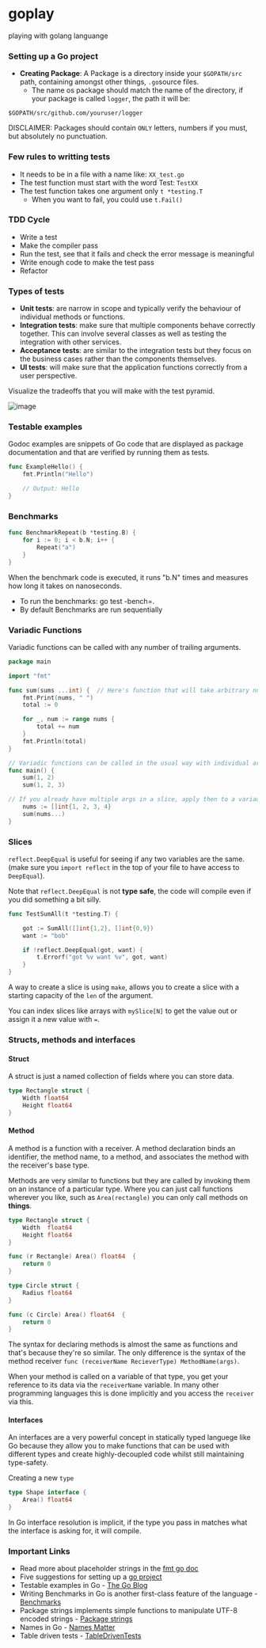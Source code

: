 # goplay
playing with golang languange

### Setting up a Go project

* **Creating Package**: A Package is a directory inside your `$GOPATH/src` path, containing amongst other things, `.go`source files.
    * The name os package should match the name of the directory, if your package is called `logger`, the path it will be:

```
$GOPATH/src/github.com/youruser/logger
```

DISCLAIMER: Packages should contain `ONLY` letters, numbers if you must, but absolutely no punctuation.

### Few rules to writting tests

- It needs to be in a file with a name like: `XX_test.go`
- The test function must start with the word Test: `TestXX`
- The test function takes one argument only `t *testing.T`
    - When you want to fail, you could use `t.Fail()`

### TDD Cycle

- Write a test
- Make the compiler pass
- Run the test, see that it fails and check the error message is meaningful
- Write enough code to make the test pass
- Refactor

### Types of tests

* **Unit tests**: are narrow in scope and typically verify the behaviour of individual methods or functions.
* **Integration tests**: make sure that multiple components behave correctly together. This can involve several classes as well as testing the integration with other services.
* **Acceptance tests**: are similar to the integration tests but they focus on the business cases rather than the components themselves.
* **UI tests**: will make sure that the application functions correctly from a user perspective.

Visualize the tradeoffs that you will make with the test pyramid.

![image](https://user-images.githubusercontent.com/38728338/65744060-8d985900-e0cd-11e9-9e89-e656f6b91090.png)


### Testable examples

Godoc examples are snippets of Go code that are displayed as package documentation and that are verified by running them as tests.

```go
func ExampleHello() {
    fmt.Println("Hello")

    // Output: Hello
}
```

### Benchmarks

```go
func BenchmarkRepeat(b *testing.B) {
    for i := 0; i < b.N; i++ {
        Repeat("a")
    }
}
```

When the benchmark code is executed, it runs "b.N" times and measures how long it takes on nanoseconds.

- To run the benchmarks: go test -bench=.
- By default Benchmarks are run sequentially

### Variadic Functions

Variadic functions can be called with any number of trailing arguments.

```go
package main

import "fmt"

func sum(sums ...int) {  // Here's function that will take arbitrary number of ints as arguments
    fmt.Print(nums, " ")
    total := 0

    for _, num := range nums {
        total += num
    }
    fmt.Println(total)
}

// Variadic functions can be called in the usual way with individual arguments.
func main() {
    sum(1, 2)
    sum(1, 2, 3)

// If you already have multiple args in a slice, apply then to a variadic function using func(slice...) like this.
    nums := []int{1, 2, 3, 4}
    sum(nums...)
}
```

### Slices

`reflect.DeepEqual` is useful for seeing if any two variables are the same. (make sure you `import reflect` in the top of your file to have access to `DeepEqual`).

Note that `reflect.DeepEqual` is not **type safe**, the code will compile even if you did something a bit silly.

```go
func TestSumAll(t *testing.T) {

    got := SumAll([]int{1,2}, []int{0,9})
    want := "bob"

    if !reflect.DeepEqual(got, want) {
        t.Errorf("got %v want %v", got, want)
    }
}
```

A way to create a slice is using `make`, allows you to create a slice with a starting capacity of the `len` of the argument.

You can index slices like arrays with `mySlice[N]` to get the value out or assign it a new value with `=`.


### Structs, methods and interfaces

#### Struct

A struct is just a named collection of fields where you can store data.

```go
type Rectangle struct {
    Width float64
    Height float64
}
```

#### Method

A method is a function with a receiver. A method declaration binds an identifier, the method name, to a method, and associates the method with the receiver's base type.

Methods are very similar to functions but they are called by invoking them on an instance of a particular type. Where you can just call functions wherever you like, such as `Area(rectangle)` you can only call methods on **things**.

```go
type Rectangle struct {
    Width  float64
    Height float64
}

func (r Rectangle) Area() float64  {
    return 0
}

type Circle struct {
    Radius float64
}

func (c Circle) Area() float64  {
    return 0
}
```

The syntax for declaring methods is almost the same as functions and that's because they're so similar. The only difference is the syntax of the method receiver `func (receiverName RecieverType) MethodName(args)`.

When your method is called on a variable of that type, you get your reference to its data via the `receiverName` variable. In many other programming languages this is done implicitly and you access the `receiver` via this.

#### Interfaces

An interfaces are a very powerful concept in statically typed languege like Go because they allow you to make functions that can be used with different types and create highly-decoupled code whilst still maintaining type-safety.

Creating a new `type`

```go
type Shape interface {
    Area() float64
}
```

In Go interface resolution is implicit, if the type you pass in matches what the interface is asking for, it will compile.

### Important Links

- Read more about placeholder strings in the [fmt go doc](https://golang.org/pkg/fmt/#hdr-Printing)
- Five suggestions for setting up a [go project](https://dave.cheney.net/2014/12/01/five-suggestions-for-setting-up-a-go-project)
- Testable examples in Go - [The Go Blog](https://blog.golang.org/examples)
- Writing Benchmarks in Go is another first-class feature of the language - [Benchmarks](https://golang.org/pkg/testing/#hdr-Benchmarks)
- Package strings implements simple functions to manipulate UTF-8 encoded strings - [Package strings](https://golang.org/pkg/strings/)
- Names in Go - [Names Matter](https://talks.golang.org/2014/names.slide#6)
- Table driven tests - [TableDrivenTests](https://github.com/golang/go/wiki/TableDrivenTests)
